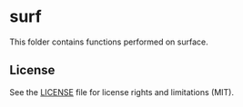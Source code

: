 # surf
This folder contains functions performed on surface.

## License
See the [LICENSE](https://github.com/ThomasYeoLab/CBIG/LICENSE.md) file for license rights and limitations (MIT).
